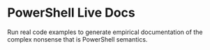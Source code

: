 # PowerShell Live Docs

Run real code examples to generate empirical documentation of the complex
nonsense that is PowerShell semantics.
